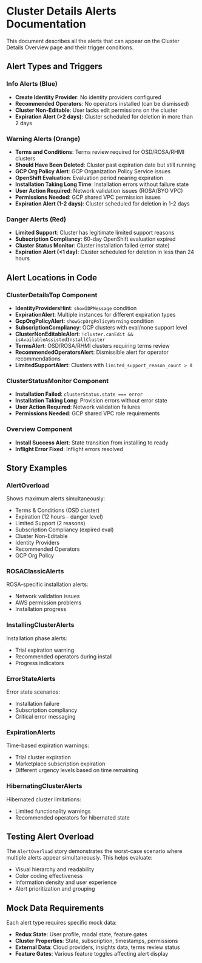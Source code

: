<!--
Documentation for Storybook stories
This file provides comprehensive alert documentation for the Overview component stories
The Overview stories reference this documentation to understand complex alert behavior and conditions
Used by: Overview.stories.tsx for alert state scenarios and component documentation
-->

# Cluster Details Alerts Documentation

This document describes all the alerts that can appear on the Cluster Details Overview page and their trigger conditions.

## Alert Types and Triggers

### Info Alerts (Blue)
- **Create Identity Provider**: No identity providers configured
- **Recommended Operators**: No operators installed (can be dismissed)
- **Cluster Non-Editable**: User lacks edit permissions on the cluster
- **Expiration Alert (>2 days)**: Cluster scheduled for deletion in more than 2 days

### Warning Alerts (Orange)
- **Terms and Conditions**: Terms review required for OSD/ROSA/RHMI clusters
- **Should Have Been Deleted**: Cluster past expiration date but still running
- **GCP Org Policy Alert**: GCP Organization Policy Service issues
- **OpenShift Evaluation**: Evaluation period nearing expiration
- **Installation Taking Long Time**: Installation errors without failure state
- **User Action Required**: Network validation issues (ROSA/BYO VPC)
- **Permissions Needed**: GCP shared VPC permission issues
- **Expiration Alert (1-2 days)**: Cluster scheduled for deletion in 1-2 days

### Danger Alerts (Red)
- **Limited Support**: Cluster has legitimate limited support reasons
- **Subscription Compliancy**: 60-day OpenShift evaluation expired
- **Cluster Status Monitor**: Cluster installation failed (error state)
- **Expiration Alert (<1 day)**: Cluster scheduled for deletion in less than 24 hours

## Alert Locations in Code

### ClusterDetailsTop Component
- **IdentityProvidersHint**: `showIDPMessage` condition
- **ExpirationAlert**: Multiple instances for different expiration types
- **GcpOrgPolicyAlert**: `showGcpOrgPolicyWarning` condition
- **SubscriptionCompliancy**: OCP clusters with eval/none support level
- **ClusterNonEditableAlert**: `!cluster.canEdit && isAvailableAssistedInstallCluster`
- **TermsAlert**: OSD/ROSA/RHMI clusters requiring terms review
- **RecommendedOperatorsAlert**: Dismissible alert for operator recommendations
- **LimitedSupportAlert**: Clusters with `limited_support_reason_count > 0`

### ClusterStatusMonitor Component
- **Installation Failed**: `clusterStatus.state === error`
- **Installation Taking Long**: Provision errors without error state
- **User Action Required**: Network validation failures
- **Permissions Needed**: GCP shared VPC role requirements

### Overview Component
- **Install Success Alert**: State transition from installing to ready
- **Inflight Error Fixed**: Inflight errors resolved

## Story Examples

### AlertOverload
Shows maximum alerts simultaneously:
- Terms & Conditions (OSD cluster)
- Expiration (12 hours - danger level)
- Limited Support (2 reasons)
- Subscription Compliancy (expired eval)
- Cluster Non-Editable
- Identity Providers
- Recommended Operators
- GCP Org Policy

### ROSAClassicAlerts
ROSA-specific installation alerts:
- Network validation issues
- AWS permission problems
- Installation progress

### InstallingClusterAlerts
Installation phase alerts:
- Trial expiration warning
- Recommended operators during install
- Progress indicators

### ErrorStateAlerts
Error state scenarios:
- Installation failure
- Subscription compliancy
- Critical error messaging

### ExpirationAlerts
Time-based expiration warnings:
- Trial cluster expiration
- Marketplace subscription expiration
- Different urgency levels based on time remaining

### HibernatingClusterAlerts
Hibernated cluster limitations:
- Limited functionality warnings
- Recommended operators for hibernated state

## Testing Alert Overload

The `AlertOverload` story demonstrates the worst-case scenario where multiple alerts appear simultaneously. This helps evaluate:
- Visual hierarchy and readability
- Color coding effectiveness
- Information density and user experience
- Alert prioritization and grouping

## Mock Data Requirements

Each alert type requires specific mock data:
- **Redux State**: User profile, modal state, feature gates
- **Cluster Properties**: State, subscription, timestamps, permissions
- **External Data**: Cloud providers, insights data, terms review status
- **Feature Gates**: Various feature toggles affecting alert display